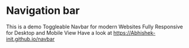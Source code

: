 # Navigation bar
This is a demo Toggleable Navbar for modern Websites
Fully Responsive for Desktop and Mobile View
Have a look at https://Abhishek-init.github.io/navbar
